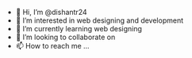 - 👋 Hi, I’m @dishantr24
- 👀 I’m interested in web designing and development
- 🌱 I’m currently learning web designing
- 💞️ I’m looking to collaborate on 
- 📫 How to reach me ...

<!---
dishantr24/dishantr24 is a ✨ special ✨ repository because its `README.md` (this file) appears on your GitHub profile.
You can click the Preview link to take a look at your changes.
--->
